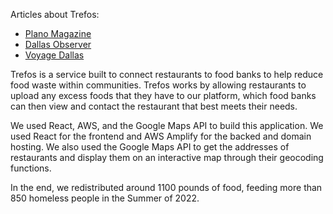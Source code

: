 Articles about Trefos:
- [Plano Magazine](https://planomagazine.com/trefos/)
- [Dallas Observer](https://www.dallasobserver.com/restaurants/food-waste-a-group-of-high-school-students-are-taking-action-14457220)
- [Voyage Dallas](https://voyagedallas.com/interview/meet-jay-bhalala-of-trefos/)

Trefos is a service built to connect restaurants to food banks to help reduce food waste within communities. Trefos works by allowing restaurants to upload any excess foods that they have to our platform, which food banks can then view and contact the restaurant that best meets their needs.

We used React, AWS, and the Google Maps API to build this application. We used React for the frontend and AWS Amplify for the backed and domain hosting. We also used the Google Maps API to get the addresses of restaurants and display them on an interactive map through their geocoding functions.

In the end, we redistributed around 1100 pounds of food, feeding more than 850 homeless people in the Summer of 2022.
